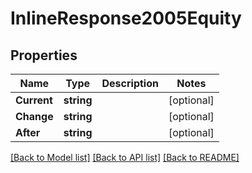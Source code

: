 # InlineResponse2005Equity

## Properties

Name | Type | Description | Notes
------------ | ------------- | ------------- | -------------
**Current** | **string** |  | [optional] 
**Change** | **string** |  | [optional] 
**After** | **string** |  | [optional] 

[[Back to Model list]](../README.md#documentation-for-models) [[Back to API list]](../README.md#documentation-for-api-endpoints) [[Back to README]](../README.md)


